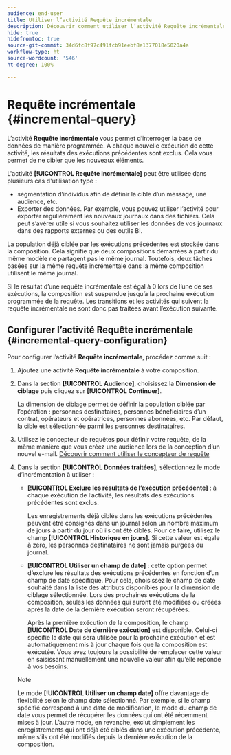 ```yaml
---
audience: end-user
title: Utiliser l’activité Requête incrémentale
description: Découvrir comment utiliser l’activité Requête incrémentale
hide: true
hidefromtoc: true
source-git-commit: 34d6fc8f97c491fcb91eebf8e1377018e5020a4a
workflow-type: ht
source-wordcount: '546'
ht-degree: 100%

---
```


# Requête incrémentale {#incremental-query}

<!-- Warning : contextual help IDs are declared in /start/get-started.md-->

L’activité **Requête incrémentale** vous permet d’interroger la base de données de manière programmée. A chaque nouvelle exécution de cette activité, les résultats des exécutions précédentes sont exclus. Cela vous permet de ne cibler que les nouveaux éléments.

L&#39;activité **[!UICONTROL Requête incrémentale]** peut être utilisée dans plusieurs cas d&#39;utilisation type :

* segmentation d’individus afin de définir la cible d’un message, une audience, etc.
* Exporter des données. Par exemple, vous pouvez utiliser l’activité pour exporter régulièrement les nouveaux journaux dans des fichiers. Cela peut s’avérer utile si vous souhaitez utiliser les données de vos journaux dans des rapports externes ou des outils BI.

La population déjà ciblée par les exécutions précédentes est stockée dans la composition. Cela signifie que deux compositions démarrées à partir du même modèle ne partagent pas le même journal. Toutefois, deux tâches basées sur la même requête incrémentale dans la même composition utilisent le même journal.

Si le résultat d’une requête incrémentale est égal à 0 lors de l’une de ses exécutions, la composition est suspendue jusqu’à la prochaine exécution programmée de la requête. Les transitions et les activités qui suivent la requête incrémentale ne sont donc pas traitées avant l’exécution suivante.

## Configurer l’activité Requête incrémentale {#incremental-query-configuration}

Pour configurer l’activité **Requête incrémentale**, procédez comme suit :

1. Ajoutez une activité **Requête incrémentale** à votre composition.

1. Dans la section **[!UICONTROL Audience]**, choisissez la **Dimension de ciblage** puis cliquez sur **[!UICONTROL Continuer]**.

   La dimension de ciblage permet de définir la population ciblée par l’opération : personnes destinataires, personnes bénéficiaires d’un contrat, opérateurs et opératrices, personnes abonnées, etc. Par défaut, la cible est sélectionnée parmi les personnes destinataires. <!--[Learn more about targeting dimensions](../../audience/about-recipients.md#targeting-dimensions)-->

1. Utilisez le concepteur de requêtes pour définir votre requête, de la même manière que vous créez une audience lors de la conception d’un nouvel e-mail. [Découvrir comment utiliser le concepteur de requête](../../query/query-modeler-overview.md)

1. Dans la section **[!UICONTROL Données traitées]**, sélectionnez le mode d’incrémentation à utiliser :

   * **[!UICONTROL Exclure les résultats de l’exécution précédente]** : à chaque exécution de l’activité, les résultats des exécutions précédentes sont exclus.

     Les enregistrements déjà ciblés dans les exécutions précédentes peuvent être consignés dans un journal selon un nombre maximum de jours à partir du jour où ils ont été ciblés. Pour ce faire, utilisez le champ **[!UICONTROL Historique en jours]**. Si cette valeur est égale à zéro, les personnes destinataires ne sont jamais purgées du journal.

   * **[!UICONTROL Utiliser un champ de date]** : cette option permet d’exclure les résultats des exécutions précédentes en fonction d’un champ de date spécifique. Pour cela, choisissez le champ de date souhaité dans la liste des attributs disponibles pour la dimension de ciblage sélectionnée. Lors des prochaines exécutions de la composition, seules les données qui auront été modifiées ou créées après la date de la dernière exécution seront récupérées.

     Après la première exécution de la composition, le champ **[!UICONTROL Date de dernière exécution]** est disponible. Celui-ci spécifie la date qui sera utilisée pour la prochaine exécution et est automatiquement mis à jour chaque fois que la composition est exécutée. Vous avez toujours la possibilité de remplacer cette valeur en saisissant manuellement une nouvelle valeur afin qu’elle réponde à vos besoins.

   >[!NOTE]
   >
   >Le mode **[!UICONTROL Utiliser un champ date]** offre davantage de flexibilité selon le champ date sélectionné. Par exemple, si le champ spécifié correspond à une date de modification, le mode du champ de date vous permet de récupérer les données qui ont été récemment mises à jour. L’autre mode, en revanche, exclut simplement les enregistrements qui ont déjà été ciblés dans une exécution précédente, même s’ils ont été modifiés depuis la dernière exécution de la composition.

<!--

## Example {#incremental-query-example}

The following example shows the configuration of a workflow which filters every week the profiles in the Adobe Campaign database that are subscribed to the Yoga Newsletter service, to send them a welcome email.

![](../assets/incremental-query-example.png)

The workflow is made up of the following elements:

* A **[!UICONTROL Scheduler]** activity, to execute the workflow every Monday at 6 am.
* An **[!UICONTROL Incremental query]** activity, which targets all of the current subscribers during the first execution, then only the new subscribers of that week during the following executions.
* An **[!UICONTROL Email delivery]** activity.
-->
